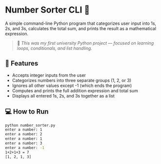 # Number Sorter CLI 🧮

A simple command-line Python program that categorizes user input into 1s, 2s, and 3s, calculates the total sum, and prints the result as a mathematical expression.

> 🧪 *This was my first university Python project — focused on learning loops, conditionals, and list handling.*

## 📌 Features

- Accepts integer inputs from the user
- Categorizes numbers into three separate groups (1, 2, or 3)
- Ignores all other values except -1 (which ends the program)
- Computes and prints the full addition expression and total sum
- Displays all entered 1s, 2s, and 3s together as a list

## 💻 How to Run

```bash
python number_sorter.py
enter a number: 1  
enter a number: 2  
enter a number: 1  
enter a number: 3  
enter a number: -1  
1+2+1+3 = 7  
[1, 2, 1, 3]
